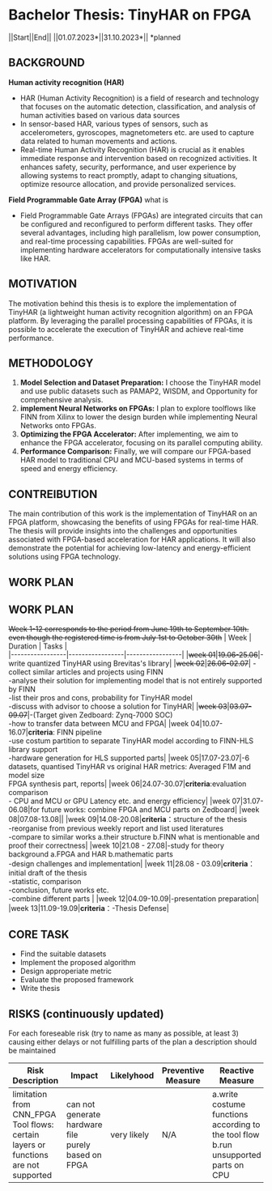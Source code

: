 # Bachelor Thesis: TinyHAR on FPGA

||Start||End||
||01.07.2023*||31.10.2023*||
*planned

## BACKGROUND

**Human activity recognition (HAR)**
<!-- short introduction what is sensor based HAR - importance of HAR - importance of real time HAR -->
- HAR (Human Activity Recognition)  is a field of research and technology that focuses on the automatic detection, classification, and analysis of human activities based on various data sources
- In sensor-based HAR, various types of sensors, such as accelerometers, gyroscopes, magnetometers etc. are used to capture data related to human movements and actions.
- Real-time Human Activity Recognition (HAR) is crucial as it enables immediate response and intervention based on recognized activities. It enhances safety, security, performance, and user experience by allowing systems to react promptly, adapt to changing situations, optimize resource allocation, and provide personalized services.

**Field Programmable Gate Array (FPGA)** what is 
<!-- FPGA - why FPGA -->
- Field Programmable Gate Arrays (FPGAs) are integrated circuits that can be configured and reconfigured to perform different tasks. They offer several advantages, including high parallelism, low power consumption, and real-time processing capabilities. FPGAs are well-suited for implementing hardware accelerators for computationally intensive tasks like HAR.
## MOTIVATION
<!-- introduction of why is your topic valuable -->
The motivation behind this thesis is to explore the implementation of TinyHAR (a lightweight human activity recognition algorithm) on an FPGA platform. By leveraging the parallel processing capabilities of FPGAs, it is possible to accelerate the execution of TinyHAR and achieve real-time performance.

## METHODOLOGY
1.  **Model Selection and Dataset Preparation:** I choose the TinyHAR model and use public datasets such as PAMAP2, WISDM, and Opportunity for comprehensive analysis.
2.  **implement Neural Networks on FPGAs:** I plan to explore toolflows like FINN from Xilinx to lower the design burden while implementing Neural Networks onto FPGAs.
3.  **Optimizing the FPGA Accelerator:** After implementing, we aim to enhance the FPGA accelerator, focusing on its parallel computing ability.
4.  **Performance Comparison:** Finally, we will compare our FPGA-based HAR model to traditional CPU and MCU-based systems in terms of speed and energy efficiency.

## CONTREIBUTION
The main contribution of this work is the implementation of TinyHAR on an FPGA platform, showcasing the benefits of using FPGAs for real-time HAR. The thesis will provide insights into the challenges and opportunities associated with FPGA-based acceleration for HAR applications. It will also demonstrate the potential for achieving low-latency and energy-efficient solutions using FPGA technology.


## WORK PLAN
## WORK PLAN
~~Week 1-12 corresponds to the period from June 19th to September 10th.~~
~~even though the registered time is from July 1st to October 30th~~
| Week | Duration | Tasks  |  
|-----------------|-----------------|-----------------|
|~~week 01~~|~~19.06-25.06~~|-write quantized TinyHAR using Brevitas's library|
|~~week 02~~|~~26.06-02.07~~| -collect similar articles and projects using FINN<br> -analyse their solution for implementing model that is not entirely supported by FINN<br> -list their pros and cons, probability for TinyHAR model<br> -discuss with advisor to choose a solution for TinyHAR|
|~~week 03~~|~~03.07-09.07~~|-(Target given Zedboard: Zynq-7000 SOC)<br> -how to transfer data between MCU and FPGA|
|week 04|10.07-16.07|**criteria**: FINN pipeline<br> -use costum partition to separate TinyHAR model according to FINN-HLS library support<br> -hardware generation for HLS supported parts|
|week 05|17.07-23.07|-6 datasets, quantised TinyHAR vs original HAR metrics: Averaged F1M and model size<br> FPGA synthesis part, reports|
|week 06|24.07-30.07|**criteria**:evaluation comparison<br> - CPU and MCU or GPU Latency etc. and energy efficiency|
|week 07|31.07-06.08|for future works: combine FPGA and MCU parts on Zedboard|
|week 08|07.08-13.08||
|week 09|14.08-20.08|**criteria**：structure of the thesis<br> -reorganise from previous weekly report and list used literatures<br> -compare to similar works a.their structure b.FINN what is mentionable and proof their correctness|
|week 10|21.08 - 27.08|-study for theory background a.FPGA and HAR b.mathematic parts<br> -design challenges and implementation|
|week 11|28.08 - 03.09|**criteria**：initial draft of the thesis<br> -statistic, comparison<br> -conclusion, future works etc.<br> -combine different parts |
|week 12|04.09-10.09|-presentation preparation|
|week 13|11.09-19.09|**criteria**：-Thesis Defense|

## CORE TASK

- Find the suitable datasets 
- Implement the proposed algorithm
- Design approperiate metric 
- Evaluate the proposed framework 
- Write thesis

## RISKS (continuously updated)

For each foreseable risk (try to name as many as possible, at least 3) causing either delays or not fulfilling parts of the plan a description should be maintained

| Risk Description | Impact | Likelyhood | Preventive Measure | Reactive Measure | Status |
|-----------------|-----------------|-----------------|-----------------|-----------------|-----------------|
|limitation from CNN_FPGA Tool flows: certain layers or functions are not supported|can not generate hardware file purely based on FPGA |very likely|N/A|a.write costume functions according to the tool flow b.run unsupported parts on CPU|N/A|
